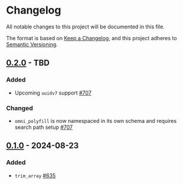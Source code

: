 # Changelog

All notable changes to this project will be documented in this file.

The format is based on [Keep a Changelog](https://keepachangelog.com/en/1.0.0/), and this project adheres
to [Semantic Versioning](https://semver.org/spec/v2.0.0.html).

## [0.2.0] - TBD

### Added

* Upcoming `uuidv7` support [#707](https://github.com/omnigres/omnigres/pull/707)

### Changed

* `omni_polyfill` is now namespaced in its own schema and requires search path
  setup [#707](https://github.com/omnigres/omnigres/pull/707)

## [0.1.0] - 2024-08-23

### Added

* `trim_array` [#635](https://github.com/omnigres/omnigres/pull/635)

[Unreleased]: https://github.com/omnigres/omnigres/commits/next/omni_polyfill

[0.1.0]: [https://github.com/omnigres/omnigres/pull/635]

[0.2.0]: [https://github.com/omnigres/omnigres/pull/707]
